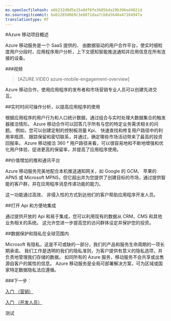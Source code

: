```yaml
---
ms.openlocfilehash: e6b232d0d5e15a0df6fe3605bda29b396ed4021d
ms.sourcegitcommit: bab1265d669c3e6871daa7cb8a5640a47104947a
translationtype: MT
---
```

<properties 
    pageTitle="移动项目概述" 
    description="Azure 的移动服务的概述"
    services="mobile-engagement" 
    documentationCenter="mobile" 
    authors="piyushjo" 
    manager="dwrede" 
    editor="" />

<tags 
    ms.service="mobile-engagement" 
    ms.workload="mobile" 
    ms.tgt_pltfrm="mobile-multiple" 
    ms.devlang="na" 
    ms.topic="article" 
    ms.date="07/28/2015" 
    ms.author="piyushjo" />

#Azure 移动项目概述

Azure 移动服务是一个 SaaS 提供的、 由数据驱动的用户合作平台，使实时细粒度用户分段时，应用程序用户分析，上下文感知智能推送通知并应用信息在所有连接的设备。

###视频
> [AZURE.VIDEO azure-mobile-engagement-overview]

Azure 移动合作，使用应用程序的发布者和市场营销专业人员可以创建先进交互。

##实时时间可操作分析，以提高应用程序的使用

根据应用程序的用户行为和人口统计数据，通过组合与实时处理大数据集合的触发器接洽情形。 Azure 移动合作可以回答几乎所有与您的特定业务需求相关的问题。 例如，您可以创建定制的控制板测量 Kpi、 快速查找和修复用户路径中的利用率瓶颈、 跟踪保留和密切联系，并通过，确定哪些市场活动带来了最高的投资回报率。 Azure 移动接洽 360 ° 用户路径来看，可以很容易地和不断地增强和优化用户体验，促进更高的保留率，并提高了应用程序使用。

##价值增加的推和通讯平台

Azure 移动服务完美地配合本机推送通知网关，如 Google 的 GCM、 苹果的 APNS 或 Microsoft MPNS，但它超出并为您提供了创建目标的市场，通过提供智能的客户群，并在应用程序消息传递功能的能力。

这一功能通过高效、 非侵入性的方式到达他们的客户帮助应用程序开发人员。

##打开 Api 和方便地集成

通过提供开放的 Api 和易于集成，您可以利用现有的数据从 CRM，CMS 和其他业务相关的系统。 这允许您进一步提高您的访问群体设定并保护您的投资。

##数据保护和隐私在全球范围内

Microsoft 有隐私，这是不可或缺的一部分，我们的产品和服务生命周期的一项长期承诺。 我们工作是透明的我们的隐私准则，为客户提供有意义的隐私选项，并负责地管理我们存储的数据。 如同所有的 Azure 服务，移动服务不会共享或出售源自客户的属性的信息。 Azure 移动服务是全局可部署解决方案，可为区域或国家特定数据隐私法应遵循。

###下一步︰

[入门 （营销）](mobile-engagement-define-your-mobile-engagement-strategy.md) 

[入门 （开发人员）](/documentation/services/mobile-engagement/)
 

测试
